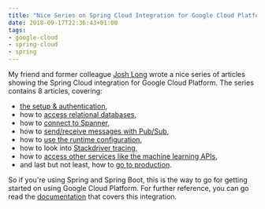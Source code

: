 ```yaml
---
title: "Nice Series on Spring Cloud Integration for Google Cloud Platform"
date: 2018-09-17T22:36:43+01:00
tags:
- google-cloud
- spring-cloud
- spring
---
```


My friend and former colleague [Josh Long](https://twitter.com/starbuxman) wrote a nice series of articles showing the Spring Cloud integration for Google Cloud Platform. The series contains 8 articles, covering:

-   [the setup & authentication](https://spring.io/blog/2018/08/20/bootiful-gcp-getting-started-with-spring-cloud-for-google-cloud-platform-1-8), 
-   how to [access relational databases](https://spring.io/blog/2018/08/23/bootiful-gcp-relational-data-access-with-spring-cloud-gcp-2-8), 
-   how to [connect to Spanner](https://spring.io/blog/2018/08/27/bootiful-gcp-globally-consistent-data-access-with-spanner-3-8), 
-   how to [send/receive messages with Pub/Sub](https://spring.io/blog/2018/08/30/bootiful-gcp-integration-with-google-cloud-pub-sub-4-8), 
-   how to [use the runtime configuration](https://spring.io/blog/2018/09/03/bootiful-gcp-runtime-configuration-with-spring-cloud-gcp-runtime-config-5-8), 
-   how to look into [Stackdriver tracing](https://spring.io/blog/2018/09/06/bootiful-gcp-supporting-observability-with-spring-cloud-gcp-stackdriver-trace-6-8), 
-   how to [access other services like the machine learning APIs](https://spring.io/blog/2018/09/10/bootiful-gcp-use-spring-cloud-gcp-to-connect-to-other-gcp-services-7-8), 
-   and last but not least, how to [go to production](https://spring.io/blog/2018/09/13/bootiful-gcp-to-production-8-8).

So if you're using Spring and Spring Boot, this is the way to go for getting started on using Google Cloud Platform. For further reference, you can go read the [documentation](https://cloud.spring.io/spring-cloud-gcp/) that covers this integration.
